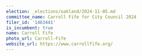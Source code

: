 ```yaml
---
election: _elections/oakland/2024-11-05.md
committee_name: Carroll Fife for City Council 2024
filer_id: '1463441'
is_incumbent: true
name: Carroll Fife
photo_url: Carroll-Fife
website_url: https://www.carrollfife.org/
---
```


